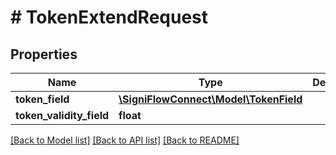 # # TokenExtendRequest

## Properties

Name | Type | Description | Notes
------------ | ------------- | ------------- | -------------
**token_field** | [**\SigniFlowConnect\Model\TokenField**](TokenField.md) |  |
**token_validity_field** | **float** |  |

[[Back to Model list]](../../README.md#models) [[Back to API list]](../../README.md#endpoints) [[Back to README]](../../README.md)
